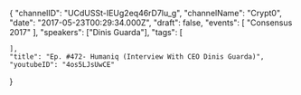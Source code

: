 {
    "channelID": "UCdUSSt-IEUg2eq46rD7lu_g",
    "channelName": "Crypt0",
    "date": "2017-05-23T00:29:34.000Z",
    "draft": false,
    "events": [
        "Consensus 2017"
    ],
    "speakers": ["Dinis Guarda"],
    "tags": [

    ],
    "title": "Ep. #472- Humaniq (Interview With CEO Dinis Guarda)",
    "youtubeID": "4os5LJsUwCE"
}
